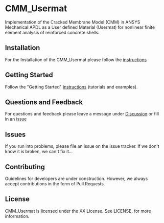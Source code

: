 # CMM_Usermat

Implementation of the Cracked Membrane Model (CMM) in ANSYS Mechanical APDL as a User defined Material (Usermat) for nonlinear finite element analysis of reinforced concrete shells.

## Installation
For the Installation of the CMM_Usermat please follow the [instructions](https://github.com/kfmResearch-NumericsTeam/CMM_Usermat/wiki/01-Getting-Started)

## Getting Started 
Follow the "Getting Started" [instructions](https://github.com/kfmResearch-NumericsTeam/CMM_Usermat/wiki/01-Getting-Started) (tutorials and examples).

## Questions and Feedback
For questions and feedback please leave a message under [Discussion](https://github.com/kfmResearch-NumericsTeam/CMM_Usermat/discussions) or fill in an [issue](https://github.com/kfmResearch-NumericsTeam/CMM_Usermat/issues)  

## Issues
If you run into problems, please file an issue on the issue tracker. If we don't know it is broken, we can't fix it...

## Contributing
Guidelines for developers are under construction. However, we always accept contributions in the form of Pull Requests.

## License
CMM_Usermat is licensed under the XX License. See LICENSE, for more information.
